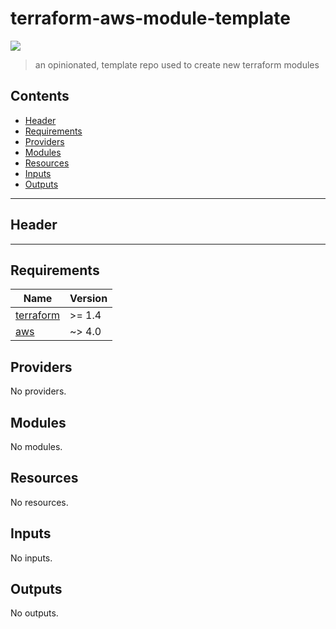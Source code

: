 # terraform-aws-module-template

![](https://img.shields.io/badge/Terraform-1.5x-623CE4?logo=terraform)

> an opinionated, template repo used to create new terraform modules

<!-- START doctoc generated TOC please keep comment here to allow auto update -->
<!-- DON'T EDIT THIS SECTION, INSTEAD RE-RUN doctoc TO UPDATE -->
## Contents

- [Header](#header)
- [Requirements](#requirements)
- [Providers](#providers)
- [Modules](#modules)
- [Resources](#resources)
- [Inputs](#inputs)
- [Outputs](#outputs)

<!-- END doctoc generated TOC please keep comment here to allow auto update -->

---

## Header

---

## Requirements

| Name | Version |
|------|---------|
| <a name="requirement_terraform"></a> [terraform](#requirement\_terraform) | >= 1.4 |
| <a name="requirement_aws"></a> [aws](#requirement\_aws) | ~> 4.0 |

## Providers

No providers.

## Modules

No modules.

## Resources

No resources.

## Inputs

No inputs.

## Outputs

No outputs.
<!-- END OF PRE-COMMIT-TERRAFORM DOCS HOOK -->
<!-- BEGINNING OF PRE-COMMIT-TERRAFORM DOCS HOOK -->
